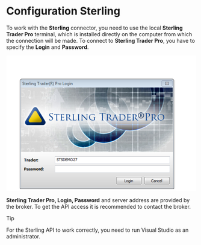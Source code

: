# Configuration Sterling

To work with the **Sterling** connector, you need to use the local **Sterling Trader Pro** terminal, which is installed directly on the computer from which the connection will be made. To connect to **Sterling Trader Pro**, you have to specify the **Login** and **Password**. 

![Sterling login](../../../../../images/sterling_login.png)

**Sterling Trader Pro, Login, Password** and server address are provided by the broker. To get the API access it is recommended to contact the broker. 

> [!TIP]
> For the Sterling API to work correctly, you need to run Visual Studio as an administrator.
